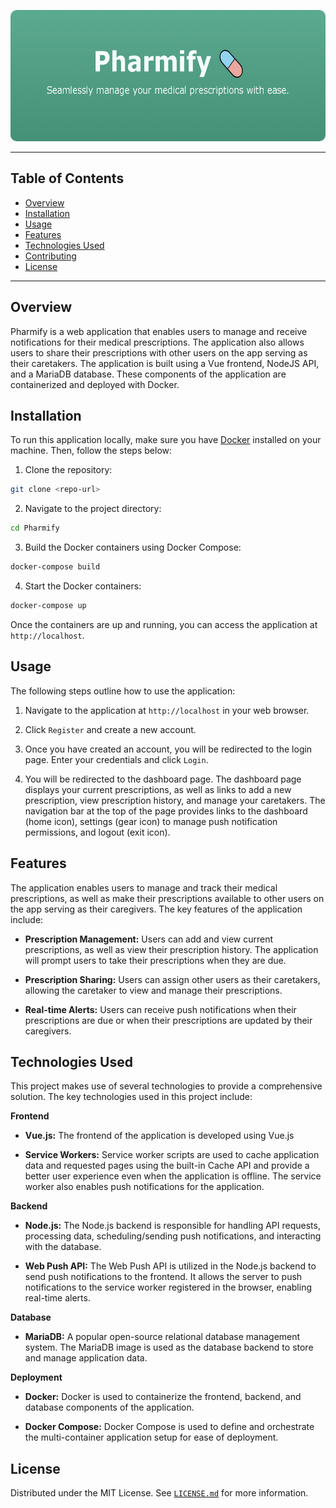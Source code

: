 <p align="center">
  <img src="app.png" alt="Pharmify Logo" width="600" height="210" style="border-radius:10px">

---
## Table of Contents
- [Overview](#Pharmify)
- [Installation](#installation)
- [Usage](#usage)
- [Features](#features)
- [Technologies Used](#technologies-used)
- [Contributing](#contributing)
- [License](#license)

---
## Overview
Pharmify is a web application that enables users to manage and receive notifications for their medical prescriptions. The application also allows users to share their prescriptions with other users on the app serving as their caretakers. The application is built using a Vue frontend, NodeJS API, and a MariaDB database. These components of the application are containerized and deployed with Docker.


## Installation
To run this application locally, make sure you have [Docker](https://docs.docker.com/get-docker/) installed on your machine. Then, follow the steps below:

1. Clone the repository:
```sh
git clone <repo-url>
```

2. Navigate to the project directory:
```sh
cd Pharmify
```

3. Build the Docker containers using Docker Compose:
```sh
docker-compose build
```

4. Start the Docker containers:
```sh
docker-compose up
```

Once the containers are up and running, you can access the application at `http://localhost`.


## Usage
The following steps outline how to use the application:

1. Navigate to the application at `http://localhost` in your web browser.

2. Click `Register` and  create a new account.

3. Once you have created an account, you will be redirected to the login page. Enter your credentials and click `Login`.

4. You will be redirected to the dashboard page. The dashboard page displays your current prescriptions, as well as links to add a new prescription, view prescription history, and manage your caretakers. The navigation bar at the top of the page provides links to the dashboard (home icon), settings (gear icon) to manage push notification permissions, and logout (exit icon).


## Features
The application enables users to manage and track their medical prescriptions, as well as make their prescriptions available to other users on the app serving as their caregivers. The key features of the application include:

- **Prescription Management:** Users can add and view current prescriptions, as well as view their prescription history. The application will prompt users to take their prescriptions when they are due.

- **Prescription Sharing:** Users can assign other users as their caretakers, allowing the caretaker to view and manage their prescriptions.

- **Real-time Alerts:** Users can receive push notifications when their prescriptions are due or when their prescriptions are updated by their caregivers.


## Technologies Used
This project makes use of several technologies to provide a comprehensive solution. The key technologies used in this project include:

**Frontend**
- **Vue.js:** The frontend of the application is developed using Vue.js

- **Service Workers:** Service worker scripts are used to cache application data and requested pages using the built-in Cache API and provide a better user experience even when the application is offline. The service worker also enables push notifications for the application.

**Backend**
- **Node.js:** The Node.js backend is responsible for handling API requests, processing data, scheduling/sending push notifications, and interacting with the database.

- **Web Push API:** The Web Push API is utilized in the Node.js backend to send push notifications to the frontend. It allows the server to push notifications to the service worker registered in the browser, enabling real-time alerts.

**Database**
- **MariaDB:** A popular open-source relational database management system. The MariaDB image is used as the database backend to store and manage application data.

**Deployment**
- **Docker:** Docker is used to containerize the frontend, backend, and database components of the application.

- **Docker Compose:** Docker Compose is used to define and orchestrate the multi-container application setup for ease of deployment.


## License
Distributed under the MIT License. See [`LICENSE.md`](./LICENSE.md) for more information.